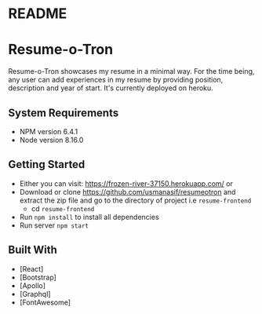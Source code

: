 # README

# Resume-o-Tron

Resume-o-Tron showcases my resume in a minimal way. For the time being, any user can add experiences in my resume by providing position, description and year of start. It's currently deployed on heroku.

## System Requirements

- NPM version 6.4.1
- Node version 8.16.0

## Getting Started

- Either you can visit: https://frozen-river-37150.herokuapp.com/ or
  <!-- Assuming that npm is already installed on a system -->
- Download or clone https://github.com/usmanasif/resumeotron and extract the zip file and go to the directory of project i.e `resume-frontend`
  - cd `resume-frontend`
- Run `npm install` to install all dependencies
- Run server `npm start`

## Built With

- [React]
- [Bootstrap]
- [Apollo]
- [Graphql]
- [FontAwesome]
